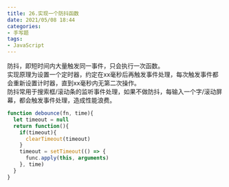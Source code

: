 ```yaml
---
title: 26.实现一个防抖函数
date: 2021/05/08 18:44
categories: 
- 手写题
tags: 
- JavaScript
---
```


防抖，即短时间内大量触发同一事件，只会执行一次函数。  
实现原理为设置一个定时器，约定在xx毫秒后再触发事件处理，每次触发事件都会重新设置计时器，直到xx毫秒内无第二次操作。  
防抖常用于搜索框/滚动条的监听事件处理，如果不做防抖，每输入一个字/滚动屏幕，都会触发事件处理，造成性能浪费。

```javascript
function debounce(fn, time){
  let timeout = null
  return function(){
    if(timeout){
      clearTimeout(timeout)
    }
    timeout = setTimeout(() => {
      func.apply(this, arguments)
    }, time)
  }
}
```